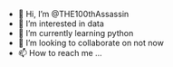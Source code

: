 - 👋 Hi, I’m @THE100thAssassin
- 👀 I’m interested in data
- 🌱 I’m currently learning python
- 💞️ I’m looking to collaborate on not now
- 📫 How to reach me ...

<!---
THE100thAssassin/THE100thAssassin is a ✨ special ✨ repository because its `README.md` (this file) appears on your GitHub profile.
You can click the Preview link to take a look at your changes.
--->
